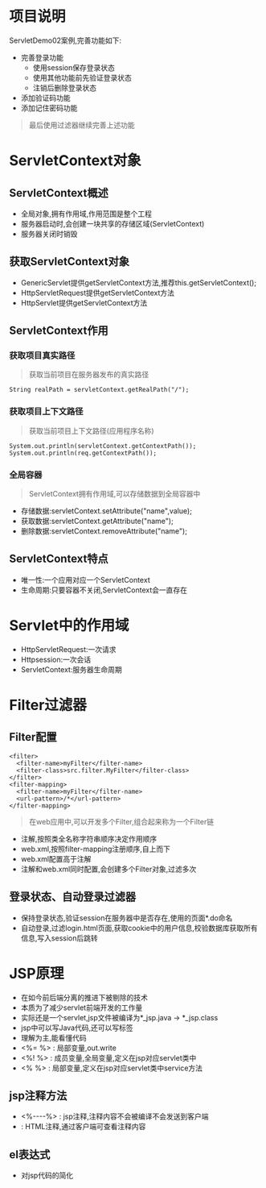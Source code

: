 # 项目说明
ServletDemo02案例,完善功能如下:
* 完善登录功能
  * 使用session保存登录状态
  * 使用其他功能前先验证登录状态
  * 注销后删除登录状态
* 添加验证码功能
* 添加记住密码功能 
 
> 最后使用过滤器继续完善上述功能

# ServletContext对象
## ServletContext概述
* 全局对象,拥有作用域,作用范围是整个工程
* 服务器启动时,会创建一块共享的存储区域(ServletContext)
* 服务器关闭时销毁

## 获取ServletContext对象
* GenericServlet提供getServletContext方法,推荐this.getServletContext();
* HttpServletRequest提供getServletContext方法
* HttpServlet提供getServletContext方法

## ServletContext作用
### 获取项目真实路径
> 获取当前项目在服务器发布的真实路径
````
String realPath = servletContext.getRealPath("/");
````
### 获取项目上下文路径
> 获取当前项目上下文路径(应用程序名称)
````
System.out.println(servletContext.getContextPath());
System.out.println(req.getContextPath());
````

### 全局容器
> ServletContext拥有作用域,可以存储数据到全局容器中
* 存储数据:servletContext.setAttribute("name",value);
* 获取数据:servletContext.getAttribute("name");
* 删除数据:servletContext.removeAttribute("name");

## ServletContext特点
* 唯一性:一个应用对应一个ServletContext
* 生命周期:只要容器不关闭,ServletContext会一直存在


# Servlet中的作用域
* HttpServletRequest:一次请求
* Httpsession:一次会话
* ServletContext:服务器生命周期


# Filter过滤器
## Filter配置
````
<filter>
  <filter-name>myFilter</filter-name>
  <filter-class>src.filter.MyFilter</filter-class>
</filter>
<filter-mapping>
  <filter-name>myFilter</filter-name>
  <url-pattern>/*</url-pattern>
</filter-mapping>
````
> 在web应用中,可以开发多个Filter,组合起来称为一个Filter链
* 注解,按照类全名称字符串顺序决定作用顺序
* web.xml,按照filter-mapping注册顺序,自上而下
* web.xml配置高于注解
* 注解和web.xml同时配置,会创建多个Filter对象,过滤多次

## 登录状态、自动登录过滤器
* 保持登录状态,验证session在服务器中是否存在,使用的页面*.do命名
* 自动登录,过滤login.html页面,获取cookie中的用户信息,校验数据库获取所有信息,写入session后跳转

# JSP原理
* 在如今前后端分离的推进下被剔除的技术
* 本质为了减少servlet前端开发的工作量
* 实际还是一个servlet,jsp文件被编译为*_jsp.java -> *_jsp.class
* jsp中可以写Java代码,还可以写标签
* 理解为主,能看懂代码
* <%= %> : 局部变量,out.write
* <%! %> : 成员变量,全局变量,定义在jsp对应servlet类中
* <% %>  : 局部变量,定义在jsp对应servlet类中service方法

## jsp注释方法
* <%----%> : jsp注释,注释内容不会被编译不会发送到客户端
* <!---->  : HTML注释,通过客户端可查看注释内容

## el表达式
* 对jsp代码的简化